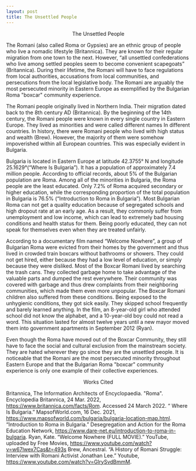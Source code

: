 ```yaml
---
layout: post
title: The Unsettled People
---
```

<p style="text-align: center;">The Unsettled People</p>

The Romani (also called Roma or Gypsies) are an ethnic group of people who live a nomadic lifestyle (Britannica). They are known for their regular migration from one town to the next. However, “all unsettled confederations who live among settled peoples seem to become convenient scapegoats” (Britannica). During their lifetime, the Romani will have to face regulations from local authorities, accusations from local communities, and persecutions from the local legislative body. The Romani are arguably the most persecuted minority in Eastern Europe as exemplified by the Bulgarian Roma "boxcar" community experience.

The Romani people originally lived in Northern India. Their migration dated back to the 8th century AD (Britannica). By the beginning of the 14th century, the Romani people were known in every single country in Eastern Europe. They lived as minorities and were called different names In different countries. In history, there were Romani people who lived with high status and wealth (Brew). However, the majority of them were somehow impoverished within all European countries. This was especially evident in Bulgaria.

Bulgaria is located in Eastern Europe at latitude 42.3755° N and longitude 25.1629°(“Where Is Bulgaria”). It has a population of approximately 7.4 million people. According to official records, about 5% of the Bulgarian population are Roma. Among all of the minorities in Bulgaria, the Roma people are the least educated. Only 7.2% of Roma acquired secondary or higher education, while the corresponding  proportion of the total population in Bulgaria is 76.5% (“Introduction to Roma in Bulgaria”). Most Bulgarian Roma can not get a quality education because of segregated schools and high dropout rate at an early age. As a result, they commonly suffer from unemployment and low income, which can lead to extremely bad housing conditions and health status for them. Being poorly educated, they can not speak for themselves even when they are treated unfairly. 

According to a documentary film named “Welcome Nowhere”, a group of Bulgarian Roma were evicted from their homes by the government and thus lived in crowded train boxcars without bathrooms or showers. They could not get hired, either because they had a low level of education, or simply because they were disliked. Most of the Boxcar Romani lived by searching the trash cans. They collected garbage home to take advantage of the valuable parts and dumped the rest everywhere. Their community was covered with garbage and thus drew complaints from their neighboring communities, which made them even more unpopular. The Boxcar Romani children also suffered from these conditions. Being exposed to the unhygienic conditions, they got sick easily. They skipped school frequently and barely learned anything. In the film, an 8-year-old girl who attended school did not know the alphabet, and a 10-year-old boy could not read a word. This situation lasted for almost twelve years until a new mayor moved them into government apartments in September 2012 (Ryan).

Even though the Roma have moved out of the Boxcar Community, they still have to face the social and cultural exclusion from the mainstream society. They are hated wherever they go since they are the unsettled people. It is noticeable that the Romani are the most persecuted minority throughout Eastern Europe and that the Bulgarian Roma "boxcar" community experience is only one example of their collective experiences. 


<p style="text-align: center;">Works Cited</p>

Britannica, The Information Architects of Encyclopaedia. "Roma". Encyclopedia Britannica, 24 Mar. 2022, https://www.britannica.com/facts/Rom. Accessed 24 March 2022.
“ Where Is Bulgaria.” MapsofWorld.com, 16 Dec. 2021, https://www.mapsofworld.com/bulgaria/bulgaria-location-map.html.
“Introduction to Roma in Bulgaria.” Desegregation and Action for the Roma Education Network, https://www.dare-net.eu/introduction-to-roma-in-bulgaria.
Ryan, Kate. “Welcome Nowhere (FULL MOVIE).” YouTube, uploaded by Free Movies, https://www.youtube.com/watch?v=w67lwex7Cas&t=493s
Brew, Ancestral. “A History of Romani Struggle: Interview with Romani Activist Jonathan Lee.” Youtube, https://www.youtube.com/watch?v=GlrySvdBmmM.
